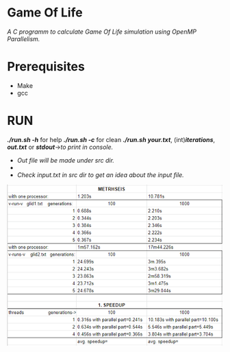 # Game Of Life
*A C programm to calculate Game Of Life simulation using OpenMP Parallelism.*

# Prerequisites
- Make
- gcc

# RUN
***./run.sh -h*** for help
***./run.sh -c*** for clean
***./run.sh your.txt***, (int)***iterations***, ***out.txt*** or ***stdout***->*to print in console.*

- *Out file will be made under src dir.*
- 
- *Check input.txt in src dir to get an idea about the input file.*

![image](https://github.com/Thodorhs/GameOfLife/blob/main/stats.png)
